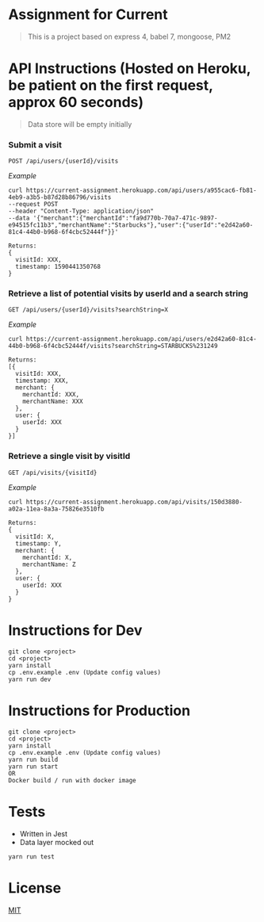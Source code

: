 # Assignment for Current

> This is a project based on express 4, babel 7, mongoose, PM2

# API Instructions (Hosted on Heroku, be patient on the first request, approx 60 seconds)
> Data store will be empty initially
### Submit a visit
```
POST /api/users/{userId}/visits
```
_Example_
```
curl https://current-assignment.herokuapp.com/api/users/a955cac6-fb81-4eb9-a3b5-b87d28b86796/visits 
--request POST 
--header "Content-Type: application/json" 
--data '{"merchant":{"merchantId":"fa9d770b-70a7-471c-9897-e94515fc11b3","merchantName":"Starbucks"},"user":{"userId":"e2d42a60-81c4-44b0-b968-6f4cbc52444f"}}'

Returns:
{
  visitId: XXX,
  timestamp: 1590441350768
}
```

### Retrieve a list of potential visits by userId and a search string
```
GET /api/users/{userId}/visits?searchString=X
```
_Example_
```
curl https://current-assignment.herokuapp.com/api/users/e2d42a60-81c4-44b0-b968-6f4cbc52444f/visits?searchString=STARBUCKS%231249

Returns:
[{
  visitId: XXX,
  timestamp: XXX,
  merchant: {
    merchantId: XXX,
    merchantName: XXX
  },
  user: {
    userId: XXX
  }
}]
```
  
### Retrieve a single visit by visitId
```
GET /api/visits/{visitId}
```
_Example_
```
curl https://current-assignment.herokuapp.com/api/visits/150d3880-a02a-11ea-8a3a-75826e3510fb

Returns:
{
  visitId: X,
  timestamp: Y,
  merchant: {
    merchantId: X,
    merchantName: Z
  },
  user: {
    userId: XXX
  }
}
```

# Instructions for Dev
    git clone <project>
    cd <project>
    yarn install
    cp .env.example .env (Update config values)
    yarn run dev

# Instructions for Production
    git clone <project>
    cd <project>
    yarn install
    cp .env.example .env (Update config values)
    yarn run build
    yarn run start
    OR
    Docker build / run with docker image

# Tests
* Written in Jest
* Data layer mocked out
```
yarn run test
```

 # License

 [MIT](https://opensource.org/licenses/MIT)
